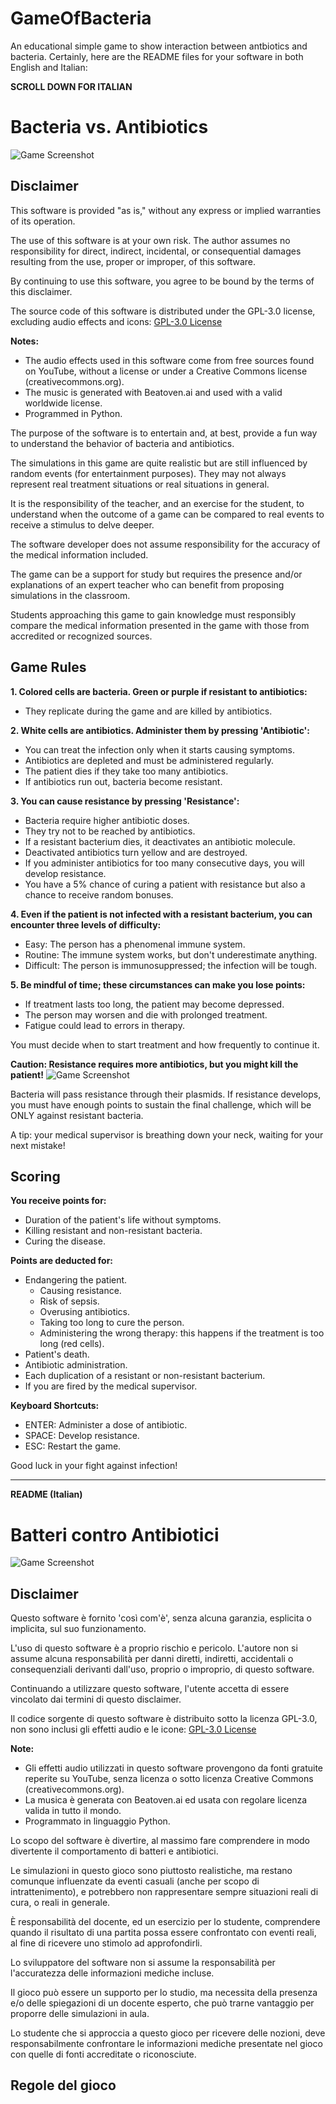 # GameOfBacteria
An educational simple game to show interaction between antbiotics and bacteria.
Certainly, here are the README files for your software in both English and Italian:

**SCROLL DOWN FOR ITALIAN**

# Bacteria vs. Antibiotics

![Game Screenshot](/img/screenshot.png)

## Disclaimer

This software is provided "as is," without any express or implied warranties of its operation.

The use of this software is at your own risk. The author assumes no responsibility for direct, indirect, incidental, or consequential damages resulting from the use, proper or improper, of this software.

By continuing to use this software, you agree to be bound by the terms of this disclaimer.

The source code of this software is distributed under the GPL-3.0 license, excluding audio effects and icons:
[GPL-3.0 License](https://www.gnu.org/licenses/gpl-3.0.en.html)

**Notes:**
- The audio effects used in this software come from free sources found on YouTube, without a license or under a Creative Commons license (creativecommons.org).
- The music is generated with Beatoven.ai and used with a valid worldwide license.
- Programmed in Python.

The purpose of the software is to entertain and, at best, provide a fun way to understand the behavior of bacteria and antibiotics.

The simulations in this game are quite realistic but are still influenced by random events (for entertainment purposes). They may not always represent real treatment situations or real situations in general.

It is the responsibility of the teacher, and an exercise for the student, to understand when the outcome of a game can be compared to real events to receive a stimulus to delve deeper.

The software developer does not assume responsibility for the accuracy of the medical information included.

The game can be a support for study but requires the presence and/or explanations of an expert teacher who can benefit from proposing simulations in the classroom.

Students approaching this game to gain knowledge must responsibly compare the medical information presented in the game with those from accredited or recognized sources.

## Game Rules

**1. Colored cells are bacteria. Green or purple if resistant to antibiotics:**

   - They replicate during the game and are killed by antibiotics.

**2. White cells are antibiotics. Administer them by pressing 'Antibiotic':**

   - You can treat the infection only when it starts causing symptoms.
   - Antibiotics are depleted and must be administered regularly.
   - The patient dies if they take too many antibiotics.
   - If antibiotics run out, bacteria become resistant.

**3. You can cause resistance by pressing 'Resistance':**

   - Bacteria require higher antibiotic doses.
   - They try not to be reached by antibiotics.
   - If a resistant bacterium dies, it deactivates an antibiotic molecule.
   - Deactivated antibiotics turn yellow and are destroyed.
   - If you administer antibiotics for too many consecutive days, you will develop resistance.
   - You have a 5% chance of curing a patient with resistance but also a chance to receive random bonuses.

**4. Even if the patient is not infected with a resistant bacterium, you can encounter three levels of difficulty:**

   - Easy: The person has a phenomenal immune system.
   - Routine: The immune system works, but don't underestimate anything.
   - Difficult: The person is immunosuppressed; the infection will be tough.

**5. Be mindful of time; these circumstances can make you lose points:**

   - If treatment lasts too long, the patient may become depressed.
   - The person may worsen and die with prolonged treatment.
   - Fatigue could lead to errors in therapy.

You must decide when to start treatment and how frequently to continue it.

**Caution: Resistance requires more antibiotics, but you might kill the patient!**
![Game Screenshot](game_screenshot.png)

Bacteria will pass resistance through their plasmids.
If resistance develops, you must have enough points to sustain the final challenge, which will be ONLY against resistant bacteria.

A tip: your medical supervisor is breathing down your neck, waiting for your next mistake!

## Scoring

**You receive points for:**

   - Duration of the patient's life without symptoms.
   - Killing resistant and non-resistant bacteria.
   - Curing the disease.

**Points are deducted for:**

   - Endangering the patient.
       - Causing resistance.
       - Risk of sepsis.
       - Overusing antibiotics.
       - Taking too long to cure the person.
       - Administering the wrong therapy: this happens if the treatment is too long (red cells).
   - Patient's death.
   - Antibiotic administration.
   - Each duplication of a resistant or non-resistant bacterium.
   - If you are fired by the medical supervisor.

**Keyboard Shortcuts:**

   - ENTER: Administer a dose of antibiotic.
   - SPACE: Develop resistance.
   - ESC: Restart the game.

Good luck in your fight against infection!

---

**README (Italian)**

# Batteri contro Antibiotici

![Game Screenshot](img/screenshot.png)

## Disclaimer

Questo software è fornito 'così com'è', senza alcuna garanzia, esplicita o implicita, sul suo funzionamento.

L'uso di questo software è a proprio rischio e pericolo. L'autore non si assume alcuna responsabilità per danni diretti, indiretti, accidentali o consequenziali derivanti dall'uso, proprio o improprio, di questo software.

Continuando a utilizzare questo software, l'utente accetta di essere vincolato dai termini di questo disclaimer.

Il codice sorgente di questo software è distribuito sotto la licenza GPL-3.0, non sono inclusi gli effetti audio e le icone:
[GPL-3.0 License](https://www.gnu.org/licenses/gpl-3.0.en.html)

**Note:**
- Gli effetti audio utilizzati in questo software provengono da fonti gratuite reperite su YouTube, senza licenza o sotto licenza Creative Commons (creativecommons.org).
- La musica è generata con Beatoven.ai ed usata con regolare licenza valida in tutto il mondo.
- Programmato in linguaggio Python.

Lo scopo del software è divertire, al massimo fare comprendere in modo divertente il comportamento di batteri e antibiotici.

Le simulazioni in questo gioco sono piuttosto realistiche, ma restano comunque influenzate da eventi casuali (anche per scopo di intrattenimento), e potrebbero non rappresentare sempre situazioni reali di cura, o reali in generale.

È responsabilità del docente, ed un esercizio per lo studente, comprendere quando il risultato di una partita possa essere confrontato con eventi reali, al fine di ricevere uno stimolo ad approfondirli.

Lo sviluppatore del software non si assume la responsabilità per l'accuratezza delle informazioni mediche incluse.

Il gioco può essere un supporto per lo studio, ma necessita della presenza e/o delle spiegazioni di un docente esperto, che può trarne vantaggio per proporre delle simulazioni in aula.

Lo studente che si approccia a questo gioco per ricevere delle nozioni, deve responsabilmente confrontare le informazioni mediche presentate nel gioco con quelle di fonti accreditate o riconosciute.

## Regole del gioco
